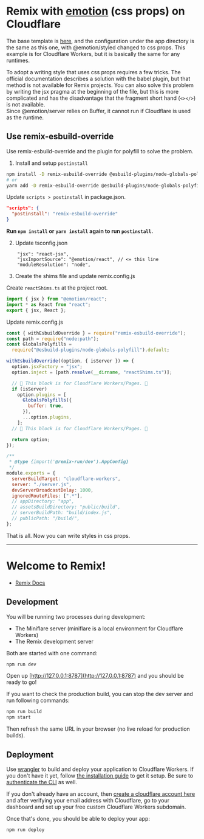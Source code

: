 # Remix with [emotion](https://emotion.sh/docs/introduction) (css props) on Cloudflare

The base template is [here](https://github.com/remix-run/remix/tree/main/examples/emotion), and the configuration under the app directory is the same as this one, with @emotion/styled changed to css props.
This example is for Cloudflare Workers, but it is basically the same for any runtimes.

To adopt a writing style that uses css props requires a few tricks. The official documentation describes a solution with the babel plugin, but that method is not available for Remix projects. You can also solve this problem by writing the jsx pragma at the beginning of the file, but this is more complicated and has the disadvantage that the fragment short hand (`<></>`) is not available.  
Since @emotion/server relies on Buffer, it cannot run if Cloudflare is used as the runtime.

## Use remix-esbuild-override

Use remix-esbuild-override and the plugin for polyfill to solve the problem.

1. Install and setup `postinstall`

```bash
npm install -D remix-esbuild-override @esbuild-plugins/node-globals-polyfill
# or
yarn add -D remix-esbuild-override @esbuild-plugins/node-globals-polyfill
```

Update `scripts > postinstall` in package.json.

```json
"scripts": {
  "postinstall": "remix-esbuild-override"
}
```

**Run `npm install` or `yarn install` again to run `postinstall`.**

2. Update tsconfig.json

```
    "jsx": "react-jsx",
    "jsxImportSource": "@emotion/react", // <= this line
    "moduleResolution": "node",
```

3. Create the shims file and update remix.config.js

Create `reactShims.ts` at the project root.

```ts
import { jsx } from "@emotion/react";
import * as React from "react";
export { jsx, React };
```

Update remix.config.js

```js
const { withEsbuildOverride } = require("remix-esbuild-override");
const path = require("node:path");
const GlobalsPolyfills =
  require("@esbuild-plugins/node-globals-polyfill").default;

withEsbuildOverride((option, { isServer }) => {
  option.jsxFactory = "jsx";
  option.inject = [path.resolve(__dirname, "reactShims.ts")];

  // 🔽 This block is for Cloudflare Workers/Pages. 🔽
  if (isServer)
    option.plugins = [
      GlobalsPolyfills({
        buffer: true,
      }),
      ...option.plugins,
    ];
  // 🔼 This block is for Cloudflare Workers/Pages. 🔼

  return option;
});

/**
 * @type {import('@remix-run/dev').AppConfig}
 */
module.exports = {
  serverBuildTarget: "cloudflare-workers",
  server: "./server.js",
  devServerBroadcastDelay: 1000,
  ignoredRouteFiles: [".*"],
  // appDirectory: "app",
  // assetsBuildDirectory: "public/build",
  // serverBuildPath: "build/index.js",
  // publicPath: "/build/",
};
```

That is all. Now you can write styles in css props.

---

# Welcome to Remix!

- [Remix Docs](https://remix.run/docs)

## Development

You will be running two processes during development:

- The Miniflare server (miniflare is a local environment for Cloudflare Workers)
- The Remix development server

Both are started with one command:

```sh
npm run dev
```

Open up [http://127.0.0.1:8787](http://127.0.0.1:8787) and you should be ready to go!

If you want to check the production build, you can stop the dev server and run following commands:

```sh
npm run build
npm start
```

Then refresh the same URL in your browser (no live reload for production builds).

## Deployment

Use [wrangler](https://developers.cloudflare.com/workers/cli-wrangler) to build and deploy your application to Cloudflare Workers. If you don't have it yet, follow [the installation guide](https://developers.cloudflare.com/workers/cli-wrangler/install-update) to get it setup. Be sure to [authenticate the CLI](https://developers.cloudflare.com/workers/cli-wrangler/authentication) as well.

If you don't already have an account, then [create a cloudflare account here](https://dash.cloudflare.com/sign-up) and after verifying your email address with Cloudflare, go to your dashboard and set up your free custom Cloudflare Workers subdomain.

Once that's done, you should be able to deploy your app:

```sh
npm run deploy
```
